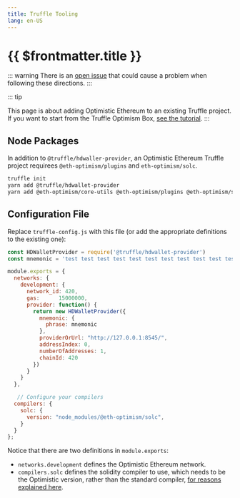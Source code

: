 ```yaml
---
title: Truffle Tooling
lang: en-US
---
```


# {{ $frontmatter.title }}


::: warning
There is an [open issue](https://github.com/ethereum-optimism/optimism/issues/1081) that could cause a problem when following these
directions.
:::

::: tip

This page is about adding Optimistic Ethereum to an existing Truffle
project. If you want to start from the Truffle Optimism Box,
[see the
tutorial](https://github.com/ethereum-optimism/optimism-tutorial/tree/main/truffle).
:::

## Node Packages

In addition to `@truffle/hdwaller-provider`, an Optimistic Ethereum
Truffle project requirees `@eth-optimism/plugins` and `eth-optimism/solc`.

```sh
truffle init   
yarn add @truffle/hdwallet-provider
yarn add @eth-optimism/core-utils @eth-optimism/plugins @eth-optimism/solc
```

## Configuration File

Replace `truffle-config.js` with this file (or add the appropriate
definitions to the existing one):

```javascript
const HDWalletProvider = require('@truffle/hdwallet-provider')
const mnemonic = 'test test test test test test test test test test test junk'

module.exports = {
  networks: {
    development: {
      network_id: 420,
      gas:      15000000,
      provider: function() {
        return new HDWalletProvider({
          mnemonic: {
            phrase: mnemonic
          },
          providerOrUrl: "http://127.0.0.1:8545/",
          addressIndex: 0,
          numberOfAddresses: 1,
          chainId: 420
        })
      }
    }
  },

   // Configure your compilers
  compilers: {
    solc: {
      version: "node_modules/@eth-optimism/solc",
    }
  }
}; 
```

Notice that there are two definitions in `module.exports`:
- `networks.development` defines the Optimistic Ethereum network.
- `compilers.solc` defines the solidity compiler to use, which needs to be the Optimistic version, rather than the standard compiler, 
[for reasons explained here](/docs/developers/l2/convert.html).
